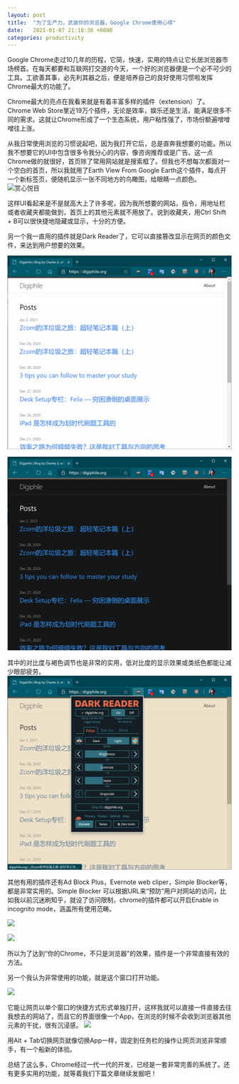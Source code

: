 ```yaml
---
layout: post
title:  "为了生产力，武装你的浏览器，Google Chrome使用心得"
date:   2021-01-07 21:18:36 +0800
categories: productivity
---
```


Google Chrome走过10几年的历程，它简，快速，实用的特点让它长居浏览器市场榜首。在每天都要和互联网打交道的今天，一个好的浏览器便是一个必不可少的工具。工欲善其事，必先利其器之后，便是培养自己的良好使用习惯啦发挥Chrome最大的功能了。

Chrome最大的亮点在我看来就是有着丰富多样的插件（extension）了。Chrome Web Store里近19万个插件，无论是效率，娱乐还是生活，能满足很多不同的需求。这就让Chrome形成了一个生态系统，用户粘性强了，市场份额遍噌噌噌往上涨。

从我日常使用浏览的习惯说起吧，因为我打开它后，总是直奔我想要的功能。所以我不想要它的UI中包含很多令我分心的内容，像咨询推荐或是广告。这一点Chrome做的就很好，首页除了常用网站就是搜索框了。但我也不想每次都面对一个空白的首页，所以我就用了Earth View From Google Earth这个插件，每点开一个新标签页，便随机显示一张不同地方的鸟瞰图，给眼睛一点颜色。![赏心悦目][image-1]

这样UI看起来是不是就高大上了许多呢，因为我所想要的网站，指令，用地址栏或者收藏夹都能做到，首页上的其他元素就不用放了。说到收藏夹，用Ctrl Shift + B可以很快捷地隐藏或显示，十分的方便。

另一个我一直用的插件就是Dark Reader了，它可以直接篡改显示在网页的颜色文件，来达到用户想要的效果。

![Off][image-2]

![On][image-3]

其中的对比度与褐色调节也是非常的实用，低对比度的显示效果或类纸色都能让减少眼部疲劳。
![长时间看也不累][1]

其他有用的插件还有Ad Block Plus，Evernote web cliper，Simple Blocker等，都是非常实用的。Simple Blocker 可以根据URL来“预防”用户对网站的访问，比如我以前沉迷刷知乎，就设了访问限制，chrome的插件都可以开启Enable in incognito mode，涵盖所有使用范畴。

![][image-4]



![][image-5]

所以为了达到“你的Chrome，不只是浏览器”的效果，插件是一个非常直接有效的方法。

另一个我认为非常使用的功能，就是这个窗口打开功能。

![][image-6]

它能让网页以单个窗口的快捷方式形式单独打开，这样我就可以直接一件直接去往我想去的网站了，而且它的界面很像一个App，在浏览的时候不会收到浏览器其他元素的干扰，很有沉浸感。
![][image-7]

用Alt + Tab切换网页就像切换App一样，固定到任务栏的操作让网页浏览非常顺手，有一个船新的体验。

总结了这么多，Chrome经过一代一代的开发，已经是一套非常完善的系统了。还有更多实用的功能，就等着我们下篇文章继续发掘吧！

[1]:	/%E8%B0%B7%E6%AD%8C%E6%B5%8F%E8%A7%88%E5%99%A8/image-20210107090613162.png

[image-1]:	/%E8%B0%B7%E6%AD%8C%E6%B5%8F%E8%A7%88%E5%99%A8/image-20210106193806087.png
[image-2]:	/%E8%B0%B7%E6%AD%8C%E6%B5%8F%E8%A7%88%E5%99%A8/image-20210107090257156.png
[image-3]:	/%E8%B0%B7%E6%AD%8C%E6%B5%8F%E8%A7%88%E5%99%A8/image-20210107090359788.png
[image-4]:	/%E8%B0%B7%E6%AD%8C%E6%B5%8F%E8%A7%88%E5%99%A8/image-20210107195044484.png
[image-5]:	/%E8%B0%B7%E6%AD%8C%E6%B5%8F%E8%A7%88%E5%99%A8/image-20210107195152675.png
[image-6]:	/%E8%B0%B7%E6%AD%8C%E6%B5%8F%E8%A7%88%E5%99%A8/image-20210107201340669.png
[image-7]:	/%E8%B0%B7%E6%AD%8C%E6%B5%8F%E8%A7%88%E5%99%A8/image-20210107201828752.png
